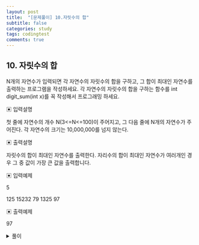 ```yaml
---
layout: post
title:  "[문제풀이] 10.자릿수의 합"
subtitle: false
categories: study
tags: codingtest
comments: true
---
```


## 10. 자릿수의 합

N개의 자연수가 입력되면 각 자연수의 자릿수의 합을 구하고, 그 합이 최대인 자연수를 출력하는 프로그램을 작성하세요. 
각 자연수의 자릿수의 합을 구하는 함수를 int digit_sum(int x)를 꼭 작성해서 프로그래밍 하세요.

▣ 입력설명

첫 줄에 자연수의 개수 N(3<=N<=100)이 주어지고, 그 다음 줄에 N개의 자연수가 주어진다.
각 자연수의 크기는 10,000,000를 넘지 않는다.

▣ 출력설명

자릿수의 합이 최대인 자연수를 출력한다. 자리수의 합이 최대인 자연수가 여러개인 경우 그
중 값이 가장 큰 값을 출력합니다.

▣ 입력예제 

5

125 15232 79 1325 97

▣ 출력예제 

97


<details>
<summary>풀이</summary>
<div markdown="1">       

```c++
#include <iostream>
using namespace std;

//자리수의 합을 출력하는 함수
int digit_sum(int x)
{
	int value = 0;
	while (x != 0)
	{
		value += x % 10;
		x /= 10;
	}
	return value;
}

int main()
{
	int n;
	cin >> n;

	int data;
	int max = 0;
	int ret;
	for (int i = 0; i < n; i++)
	{
		cin >> data;
		ret = digit_sum(data);
		if (ret >= max) max = ret;
	}

	cout << data;

	return 0;
}
```

</div>
</details>

